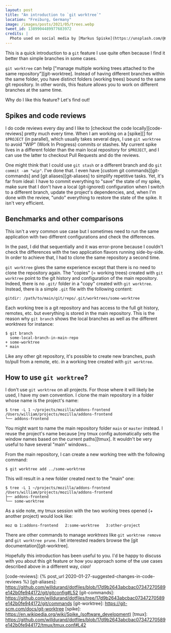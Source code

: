 ```yaml
---
layout: post
title: "An introduction to `git worktree`"
location: "Freiburg, Germany"
image: /images/posts/2021/05/trees.webp
tweet_id: 1389904489977683972
credits: |
  Photo used on social media by [Markus Spiske](https://unsplash.com/@markusspiske)
---
```


This is a quick introduction to a `git` feature I use quite often because I find
it better than simple branches in some cases.

`git worktree` can help ["manage multiple working trees attached to the same
repository"][git-worktree]. Instead of having different branches within the same
folder, you have distinct folders (working trees) bound to the same git
repository. In other words, this feature allows you to work on different
branches at the same time.

Why do I like this feature? Let's find out!

## Spikes and code reviews

I do code reviews every day and I like to [checkout the code
locally][code-reviews] pretty much every time. When I am working on a [spike][]
for `$PROJECT` (in parallel), which usually takes several days, I use `git
worktree` to avoid "WIP" (Work In Progress) commits or stashes. My current spike
lives in a different folder than the main local repository for `$PROJECT`, and I
can use the latter to checkout Pull Requests and do the reviews.

One might think that I could use `git stash` or a different branch and do `git
commit -am "wip"`. I've done that. I even have [custom git
commands][git-commands] and [git aliases][git-aliases] to simplify repetitive
tasks. Yet, it's far from ideal: I have to commit everything to "save" the state
of my spike, make sure that I don't have a local (git-ignored) configuration
when I switch to a different branch, update the project's dependencies, and,
when I'm done with the review, "undo" everything to restore the state of the
spike. It isn't very efficient.

## Benchmarks and other comparisons

This isn't a very common use case but I sometimes need to run the same
application with two different configurations and check the differences.

In the past, I did that sequentially and it was error-prone because I couldn't
check the differences with the two application flavors running side-by-side. In
order to achieve that, I had to clone the same repository a second time.

`git worktree` gives the same experience except that there is no need to clone
the repository again. The "copies" (= working trees) created with `git worktree`
point to the git history and configuration of the main repository. Indeed, there
is no `.git/` folder in a "copy" created with `git worktree`. Instead, there is
a simple `.git` file with the following content:

```
gitdir: /path/to/main/git/repo/.git/worktrees/some-worktree
```

Each working tree is a git repository and has access to the full git history,
remotes, etc. but everything is stored in the main repository. This is the
reason why `git branch` shows the local branches as well as the different
_worktrees_ for instance:

```
$ git branch
  some-local-branch-in-main-repo
+ some-worktree
* main
```

Like any other git repository, it's possible to create new branches, push
to/pull from a remote, etc. in a working tree created with `git worktree`.

## How to use `git worktree`?

I don't use `git worktree` on all projects. For those where it will likely be
used, I have my own convention. I clone the main repository in a folder whose
name is the project's name:

```
$ tree -L 1 ~/projects/mozilla/addons-frontend
/Users/william/projects/mozilla/addons-frontend
└── addons-frontend
```

You might want to name the main repository folder `main` or `master` instead. I
reuse the project's name because [my tmux config automatically sets the window
names based on the current paths][tmux]. It wouldn't be very useful to have
several "main" windows...

From the main repository, I can create a new working tree with the following
command:

```
$ git worktree add ../some-worktree
```

This will result in a new folder created next to the "main" one:

```
$ tree -L 1 ~/projects/mozilla/addons-frontend
/Users/william/projects/mozilla/addons-frontend
├── addons-frontend
└── some-worktree
```

As a side note, my tmux session with the two working trees opened (+ another
project) would look like:

```
moz ⧉ 1:addons-frontend   2:some-worktree   3:other-project
```

There are other commands to manage _worktrees_ like `git worktree remove` and
`git worktree prune`. I let interested readers browse the [git
documentation][git-worktree].

Hopefully this introduction has been useful to you. I'd be happy to discuss with
you about this git feature or how you approach some of the use cases described
above in a different way, _ciao!_

[code-reviews]: {% post_url 2020-01-27-suggested-changes-in-code-reviews %}
[git-aliases]: https://github.com/willdurand/dotfiles/blob/17d9b2643abcbac07347270589e142b0fe944172/git/gitconfig#L52
[git-commands]: https://github.com/willdurand/dotfiles/tree/17d9b2643abcbac07347270589e142b0fe944172/git/commands
[git-worktree]: https://git-scm.com/docs/git-worktree
[spike]: https://en.wikipedia.org/wiki/Spike_(software_development)
[tmux]: https://github.com/willdurand/dotfiles/blob/17d9b2643abcbac07347270589e142b0fe944172/tmux/tmux.conf#L42
